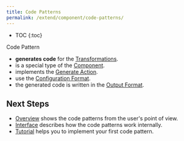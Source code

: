 ```yaml
---
title: Code Patterns
permalink: /extend/component/code-patterns/
---
```


* TOC
{:toc}

Code Pattern
- **generates code** for the [Transformations](https://help.keboola.com/transformations/#new-transformations).
- is a special type of the [Component](/extend/component/).
- implements the [Generate Action](/extend/component/code-patterns/interface#generate-action).
- use the [Configuration Format](/extend/component/code-patterns/interface#configuration-format).
- the generated code is written in the [Output Format](/extend/component/code-patterns/interface#output-format).

## Next Steps

- [Overview](/extend/component/code-patterns/overview) shows the code patterns from the user's point of view.
- [Interface](/extend/component/code-patterns/interface) describes how the code patterns work internally.
- [Tutorial](/extend/component/code-patterns/tutorial) helps you to implement your first code pattern.
